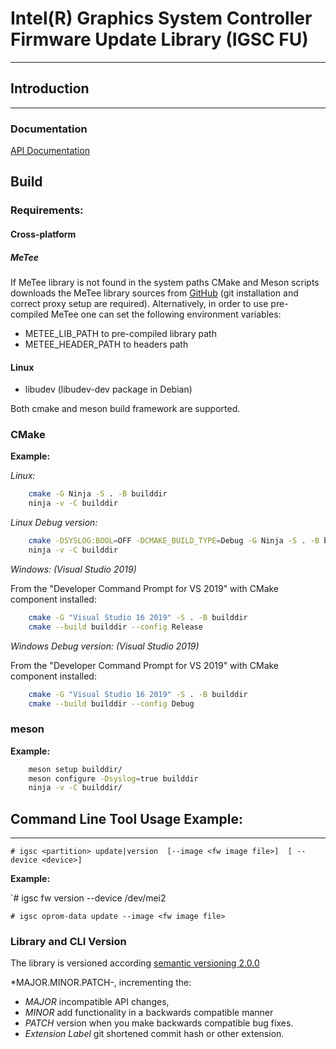 # Intel(R) Graphics System Controller Firmware Update Library (IGSC FU)
--------------------------------------------------------------------------

## Introduction
---------------

### Documentation

[API Documentation](https://mesw.gitlab-pages.devtools.intel.com/fwupd/igsc/ "API Documentation")

## Build

### Requirements:

#### Cross-platform

##### MeTee

  If MeTee library is not found in the system paths CMake and Meson scripts downloads
  the MeTee library sources from [GitHub](https://github.com/intel/metee)
  (git installation and correct proxy setup are required).
  Alternatively, in order to use pre-compiled MeTee one can set the following environment variables:
   * METEE_LIB_PATH to pre-compiled library path
   * METEE_HEADER_PATH to headers path

#### Linux

  * libudev (libudev-dev package in Debian)

Both cmake and meson build framework are supported.

### CMake

**Example:**

*Linux:*

```sh
    cmake -G Ninja -S . -B builddir
    ninja -v -C builddir
```

*Linux Debug version:*

```sh
    cmake -DSYSLOG:BOOL=OFF -DCMAKE_BUILD_TYPE=Debug -G Ninja -S . -B builddir
    ninja -v -C builddir
```


*Windows: (Visual Studio 2019)*

From the "Developer Command Prompt for VS 2019" with CMake component installed:

```sh
    cmake -G "Visual Studio 16 2019" -S . -B builddir
    cmake --build builddir --config Release
```

*Windows Debug version: (Visual Studio 2019)*

From the "Developer Command Prompt for VS 2019" with CMake component installed:

```sh
    cmake -G "Visual Studio 16 2019" -S . -B builddir
    cmake --build builddir --config Debug
```

### meson

**Example:**

```sh
    meson setup builddir/
    meson configure -Dsyslog=true builddir
    ninja -v -C builddir/
```

## Command Line Tool Usage Example:
--------------------------

`# igsc <partition> update|version  [--image <fw image file>]  [ --device <device>]`

**Example:**

`# igsc fw version --device /dev/mei2

`# igsc oprom-data update --image <fw image file>`

### Library and CLI Version

The library is versioned according [semantic versioning 2.0.0](https://semver.org/ "semantic versioning")

*MAJOR.MINOR.PATCH-<extension>, incrementing the:

 * *MAJOR* incompatible API changes,
 * *MINOR* add functionality in a backwards compatible manner
 * *PATCH* version when you make backwards compatible bug fixes.
 * *Extension Label* git shortened commit hash or other extension.
